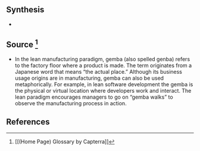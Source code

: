 ## Synthesis
- 
## Source [^1]
- In the lean manufacturing paradigm, gemba (also spelled genba) refers to the factory floor where a product is made. The term originates from a Japanese word that means “the actual place.” Although its business usage origins are in manufacturing, gemba can also be used metaphorically. For example, in lean software development the gemba is the physical or virtual location where developers work and interact. The lean paradigm encourages managers to go on “gemba walks” to observe the manufacturing process in action.
## References

[^1]: [[(Home Page) Glossary by Capterra]]